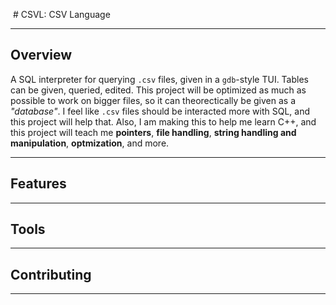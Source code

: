  # CSVL: CSV Language

---

## Overview

A SQL interpreter for querying `.csv` files, given in a `gdb`-style TUI. Tables can be given, queried, edited. 
This project will be optimized as much as possible to work on bigger files, so it can theorectically be given as a *"database"*.
I feel like `.csv` files should be interacted more with SQL, and this project will help that. Also, I am making this to help
me learn C++, and this project will teach me **pointers**, **file handling**, **string handling and manipulation**, **optmization**, and more.

---

## Features

---

## Tools

---

## Contributing

---
